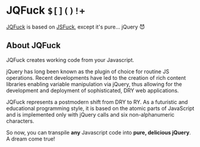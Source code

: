 # JQFuck `$[]()!+`

[JQFuck](https://naveenarun.github.io/jqfuck/) is based on [JSFuck](http://www.jsfuck.com/), except it's pure... jQuery 😈

## About JQFuck

JQFuck creates working code from your Javascript.

jQuery has long been known as the plugin of choice for routine JS operations. Recent developments have led to the creation of rich content libraries enabling variable manipulation via jQuery, thus allowing for the development and deployment of sophisticated, DRY web applications.

JQFuck represents a postmodern shift from DRY to RY. As a futuristic and educational programming style, it is based on the atomic parts of JavaScript and is implemented only with jQuery calls and six non-alphanumeric characters.

So now, you can transpile **any** Javascript code into **pure, delicious jQuery**. A dream come true!
